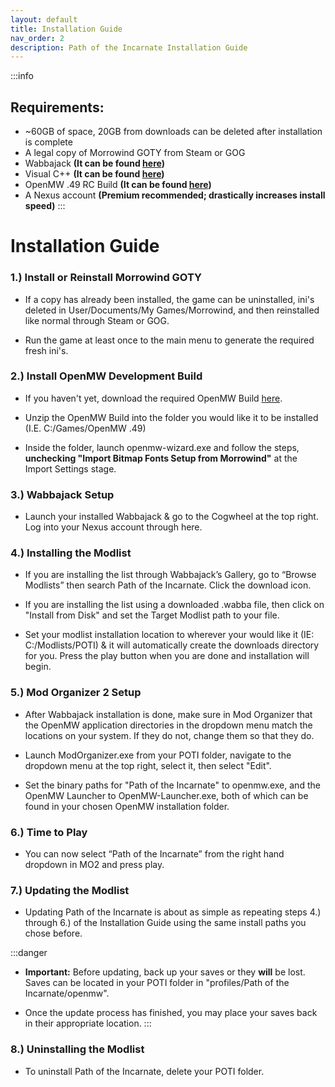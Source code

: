 ```yaml
---
layout: default
title: Installation Guide
nav_order: 2
description: Path of the Incarnate Installation Guide
---
```


:::info
## **Requirements:**
- ~60GB of space, 20GB from downloads can be deleted after installation is complete 
- A legal copy of Morrowind GOTY from Steam or GOG
- Wabbajack **(It can be found [here](https://github.com/wabbajack-tools/wabbajack/releases/latest/download/Wabbajack.exe))**
- Visual C++ **(It can be found [here](https://aka.ms/vs/17/release/vc_redist.x64.exe))**
- OpenMW .49 RC Build **(It can be found [here](https://github.com/OpenMW/openmw/releases/download/openmw-49-rc5/OpenMW-0.49.0-RC5-win64.exe))**
- A Nexus account **(Premium recommended; drastically increases install speed)**
:::

# **Installation Guide**

### 1.) Install or Reinstall Morrowind GOTY

- If a copy has already been installed, the game can be uninstalled, ini's deleted in User/Documents/My Games/Morrowind, and then reinstalled like normal through Steam or GOG.

- Run the game at least once to the main menu to generate the required fresh ini's.

### 2.) Install OpenMW Development Build 

- If you haven't yet, download the required OpenMW Build [here](https://github.com/OpenMW/openmw/releases/download/openmw-49-rc5/OpenMW-0.49.0-RC5-win64.exe).

- Unzip the OpenMW Build into the folder you would like it to be installed (I.E. C:/Games/OpenMW .49)

- Inside the folder, launch openmw-wizard.exe and follow the steps, **unchecking "Import Bitmap Fonts Setup from Morrowind"** at the Import Settings stage. 

### 3.) Wabbajack Setup

- Launch your installed Wabbajack & go to the Cogwheel at the top right. Log into your Nexus account through here.

### 4.) Installing the Modlist

- If you are installing the list through Wabbajack’s Gallery, go to “Browse Modlists” then search Path of the Incarnate. Click the download icon.

- If you are installing the list using a downloaded .wabba file, then click on "Install from Disk" and set the Target Modlist path to your file.

- Set your modlist installation location to wherever your would like it (IE: C:/Modlists/POTI) & it will automatically create the downloads directory for you. Press the play button when you are done and installation will begin.

### 5.) Mod Organizer 2 Setup 

- After Wabbajack installation is done, make sure in Mod Organizer that the OpenMW application directories in the dropdown menu match the locations on your system. If they do not, change them so that they do.

- Launch ModOrganizer.exe from your POTI folder, navigate to the dropdown menu at the top right, select it, then select "Edit".

- Set the binary paths for "Path of the Incarnate" to openmw.exe, and the OpenMW Launcher to OpenMW-Launcher.exe, both of which can be found in your chosen OpenMW installation folder. 

### 6.) Time to Play

- You can now select “Path of the Incarnate” from the right hand dropdown in MO2 and press play.

### 7.) Updating the Modlist

- Updating Path of the Incarnate is about as simple as repeating steps 4.) through 6.) of the Installation Guide using the same install paths you chose before.

:::danger
- **Important:** Before updating, back up your saves or they **will** be lost. Saves can be located in your POTI folder in "profiles/Path of the Incarnate/openmw".

- Once the update process has finished, you may place your saves back in their appropriate location.
:::

### 8.) Uninstalling the Modlist

- To uninstall Path of the Incarnate, delete your POTI folder.


